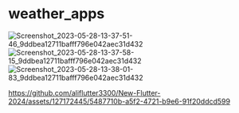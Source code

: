 # weather_apps


![Screenshot_2023-05-28-13-37-51-46_9ddbea12711bafff796e042aec31d432](https://github.com/aliflutter3300/New-Flutter-2024/assets/127172445/da568f63-b5b3-4500-b08e-f418a9461e22)
![Screenshot_2023-05-28-13-37-58-15_9ddbea12711bafff796e042aec31d432](https://github.com/aliflutter3300/New-Flutter-2024/assets/127172445/e0c565bb-a8a9-4583-b2c8-3a2e752b714b)
![Screenshot_2023-05-28-13-38-01-83_9ddbea12711bafff796e042aec31d432](https://github.com/aliflutter3300/New-Flutter-2024/assets/127172445/c3391a4f-9a55-4a7d-a190-64a6a2c41590)





https://github.com/aliflutter3300/New-Flutter-2024/assets/127172445/5487710b-a5f2-4721-b9e6-91f20ddcd599

